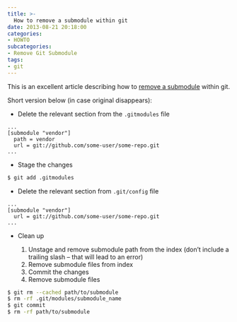 ```yaml
---
title: >-
  How to remove a submodule within git
date: 2013-08-21 20:18:00
categories:
- HOWTO
subcategories:
- Remove Git Submodule
tags:
- git
---
```


This is an excellent article describing how to [remove a submodule](https://davidwalsh.name/git-remove-submodule) within git.

Short version below (in case original disappears):

- Delete the relevant section from the `.gitmodules` file

```` git .gitmodules
...
[submodule "vendor"]
  path = vendor
  url = git://github.com/some-user/some-repo.git
...
````

- Stage the changes

```` bash
$ git add .gitmodules
````

- Delete the relevant section from `.git/config` file

```` git .git/config
...
[submodule "vendor"]
  url = git://github.com/some-user/some-repo.git
...
````

- Clean up

  1. Unstage and remove submodule path from the index (don’t include a trailing slash – that will lead to an error)
  1. Remove submodule files from index
  1. Commit the changes
  1. Remove submodule files

```` bash
$ git rm --cached path/to/submodule
$ rm -rf .git/modules/submodule_name
$ git commit
$ rm -rf path/to/submodule
````
